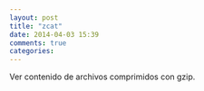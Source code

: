 ```yaml
---
layout: post
title: "zcat"
date: 2014-04-03 15:39
comments: true
categories: 
---
```

Ver contenido de archivos comprimidos con gzip.

